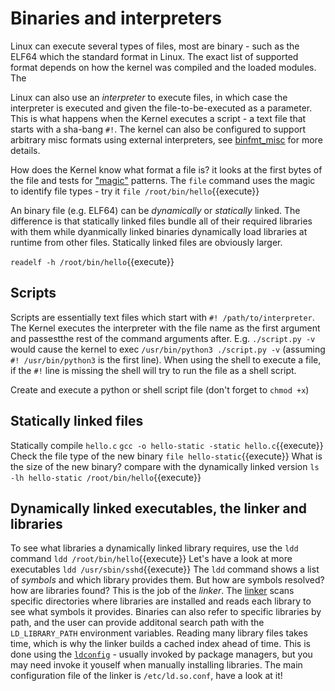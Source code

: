 # Binaries and interpreters
Linux can execute several types of files, most are binary - such as the ELF64 which the standard format in Linux. The exact list of supported format depends on how the kernel was compiled and the loaded modules. The 

Linux can also use an _interpreter_ to execute files, in which case the interpreter is executed and given the file-to-be-executed as a parameter. This is what happens when the Kernel executes a script - a text file that starts with a sha-bang `#!`. The kernel can also be configured to support arbitrary misc formats using external interpreters, see  [binfmt_misc](https://www.kernel.org/doc/html/latest/admin-guide/binfmt-misc.html) for more details.

How does the Kernel know what format a file is? it looks at the first bytes of the file and tests for ["magic"](https://linux.die.net/man/5/magic) patterns. The `file` command uses the magic to identify file types - try it `file /root/bin/hello`{{execute}}

An binary file (e.g. ELF64) can be _dynamically_ or _statically_ linked. The difference is that statically linked files bundle all of their required libraries with them while dyanmically linked binaries dynamically load libraries at runtime from other files. Statically linked files are obviously larger.

`readelf -h /root/bin/hello`{{execute}}

## Scripts
Scripts are essentially text files which start with `#! /path/to/interpreter`. The Kernel executes the interpreter with the file name as the first argument and passestthe rest of the command arguments after. E.g. `./script.py -v` would cause the kernel to exec `/usr/bin/python3 ./script.py -v` (assuming `#! /usr/bin/python3` is the first line). When using the shell to execute a file, if the `#!` line is missing the shell will try to run the file as a shell script.

Create and execute a python or shell script file (don't forget to `chmod +x`)

## Statically linked files
Statically compile `hello.c`
`gcc -o hello-static -static hello.c`{{execute}}
Check the file type of the new binary
`file hello-static`{{execute}}
What is the size of the new binary? compare with the dynamically linked version
`ls -lh hello-static /root/bin/hello`{{execute}}

## Dynamically linked executables, the linker and libraries
To see what libraries a dynamically linked library requires, use the `ldd` command
`ldd /root/bin/hello`{{execute}}
Let's have a look at more executables
`ldd /usr/sbin/sshd`{{execute}}
The `ldd` command shows a list of _symbols_ and which library provides them. But how are symbols resolved? how are libraries found? This is the job of the _linker_. The [linker](https://linux.die.net/man/8/ld-linux.so) scans specific directories where libraries are installed and reads each library to see what symbols it provides. Binaries can also refer to specific libraries by path, and the user can provide additonal search path with the `LD_LIBRARY_PATH` environment variables.
Reading many library files takes time, which is why the linker builds a cached index ahead of time. This is done using the [`ldconfig`](https://linux.die.net/man/8/ldconfig) - usually invoked by package managers, but you may need invoke it youself when manually installing libraries. The main configuration file of the linker is `/etc/ld.so.conf`, have a look at it!

